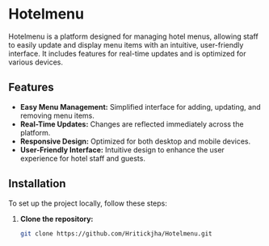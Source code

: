 # Hotelmenu

Hotelmenu is a platform designed for managing hotel menus, allowing staff to easily update and display menu items with an intuitive, user-friendly interface. It includes features for real-time updates and is optimized for various devices.

## Features

- **Easy Menu Management:** Simplified interface for adding, updating, and removing menu items.
- **Real-Time Updates:** Changes are reflected immediately across the platform.
- **Responsive Design:** Optimized for both desktop and mobile devices.
- **User-Friendly Interface:** Intuitive design to enhance the user experience for hotel staff and guests.

## Installation

To set up the project locally, follow these steps:

1. **Clone the repository:**
   ```bash
   git clone https://github.com/Hritickjha/Hotelmenu.git
